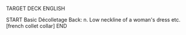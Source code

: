 TARGET DECK
ENGLISH

START
Basic
Décolletage
Back: n. Low neckline of a woman's dress etc. [french collet collar]
END
